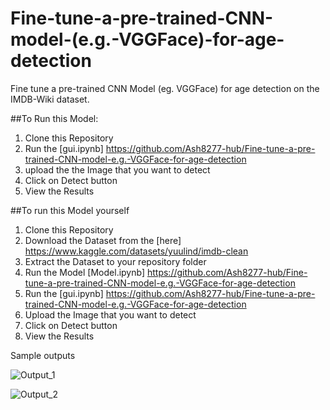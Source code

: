 # Fine-tune-a-pre-trained-CNN-model-(e.g.-VGGFace)-for-age-detection
Fine tune a pre-trained CNN Model (eg. VGGFace) for age detection on the IMDB-Wiki dataset.

##To Run this Model:

1. Clone this Repository
2. Run the [gui.ipynb] https://github.com/Ash8277-hub/Fine-tune-a-pre-trained-CNN-model-e.g.-VGGFace-for-age-detection
3. upload the the Image that you want to detect
4. Click on Detect button
5. View the Results

##To run this Model yourself

1. Clone this Repository
2. Download the Dataset from the [here] https://www.kaggle.com/datasets/yuulind/imdb-clean
3. Extract the Dataset to your repository folder
4. Run the Model [Model.ipynb] https://github.com/Ash8277-hub/Fine-tune-a-pre-trained-CNN-model-e.g.-VGGFace-for-age-detection
5. Run the [gui.ipynb] https://github.com/Ash8277-hub/Fine-tune-a-pre-trained-CNN-model-e.g.-VGGFace-for-age-detection
6. Upload the Image that you want to detect
7. Click on Detect button
8. View the Results













Sample outputs 

![Output_1](https://github.com/user-attachments/assets/f2158e46-19e1-45e7-bca1-3d4312a493ac)

![Output_2](https://github.com/user-attachments/assets/44605441-4c6e-4543-8aa8-acdb3d7d1317)

